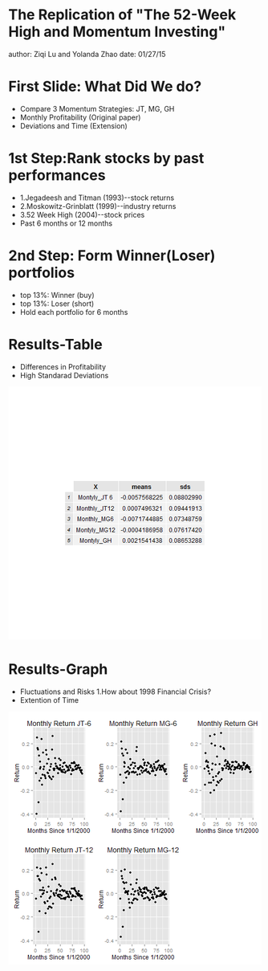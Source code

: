 The Replication of "The 52-Week High and Momentum Investing"
========================================================
author: Ziqi Lu and Yolanda Zhao
date: 01/27/15

First Slide: What Did We do?
========================================================


- Compare 3 Momentum Strategies: JT, MG, GH
- Monthly Profitability (Original paper)
- Deviations and Time (Extension)

1st Step:Rank stocks by past performances
========================================================
- 1.Jegadeesh and Titman (1993)--stock returns
- 2.Moskowitz-Grinblatt (1999)--industry returns
- 3.52 Week High (2004)--stock prices
- Past 6 months or 12 months

2nd Step: Form Winner(Loser) portfolios
========================================================
- top 13%: Winner (buy)
- top 13%: Loser  (short)
- Hold each portfolio for 6 months

Results-Table
========================================================
- Differences in Profitability
- High Standarad Deviations

![plot of chunk unnamed-chunk-1](Masterpiece-figure/unnamed-chunk-1-1.png) 

Results-Graph
========================================================
- Fluctuations and Risks
    1.How about 1998 Financial Crisis?
- Extention of Time

![plot of chunk unnamed-chunk-2](Masterpiece-figure/unnamed-chunk-2-1.png) 
